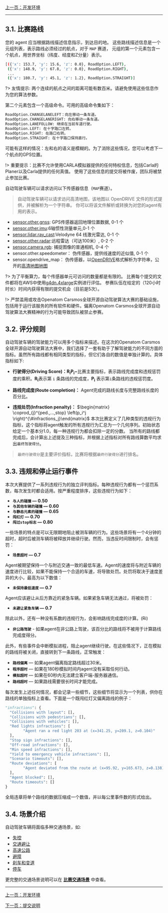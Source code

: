 [上一页：开发环境](install.md)

---

## 3.1. 比赛路线
您的 agent 应当根据路线描述信息指示，到达目的地。 这些路线描述信息是一个元组列表，表示路线必须经过的航点，对于 `MAP` 赛道， 元组的第一个元素包含一个航点，用世界坐标（纬度、经度和Z分量）表示。 
```bash
[({'x': 153.7, 'y': 15.6, 'z': 0.0}, RoadOption.LEFT),
 ({'x': 148.9, 'y': 67.8, 'z': 0.0}, RoadOption.RIGHT),
 ...
 ({'x': 180.7, 'y': 45.1, 'z': 1.2}, RoadOption.STRAIGHT)]
 ```
?> 友情提示: 两个连续的航点之间的距离可能有数百米。请避免使用这些信息作为您的算法参数。

第二个元素包含一个高级命令。可用的高级命令集如下：

```bash
RoadOption.CHANGELANELEFT：向左移动一条车道。
RoadOption.CHANGELANERIGHT: 向右移动一条车道。
RoadOption.LANEFOLLOW: 继续在当前车道行驶。
RoadOption.LEFT: 在十字路口左转。
RoadOption.RIGHT: 在路口右转。
RoadOption.STRAIGHT: 在十字路口保持直行。
```

可能有这样的情况：左和右的语义是模糊的。为了消除这些情况，您可以考虑下一个航点的GPS位置。

!> 重要提示：比赛不允许使用CARLA模拟器提供的任何特权信息，包括Carla的Planer以及Carla提供的任何真值。 使用了这些信息的提交将被作废，团队将被禁止参加比赛。


自动驾驶车辆可以请求访问以下传感器信息（`MAP`赛道）。
> 自动驾驶车辆可以请求访问高清地图，该地图以 OpenDRIVE 文件的形式提供，并被解析为一个字符串。
你可以将该文件解析或转换为对您的agent有用的表示。

- [sensor.other.gnss](https://carla.readthedocs.io/en/latest/ref_sensors/#gnss-sensor): GPS传感器返回地理位置数据, 0-1 个
- [sensor.other.imu](https://carla.readthedocs.io/en/latest/ref_sensors/#imu-sensor):6轴惯性测量单元,0-1 个
- [sensor.lidar.ray_cast](https://carla.readthedocs.io/en/latest/ref_sensors/#lidar-sensor):Velodyne 64 线激光雷达, 0-1 个
- [sensor.other.radar](https://carla.readthedocs.io/en/latest/ref_sensors/#radar-sensor):远程雷达（可达100米）, 0-2 个
- [sensor.camera.rgb](https://carla.readthedocs.io/en/latest/ref_sensors/#rgb-camera): 捕捉图像的普通相机, 0-4 个
- sensor.other.speedometer： 伪传感器，提供线速度的近似值, 0-1 个
- sensor.opendrive_map： 伪传感器，以[OpenDRIVE](https://www.asam.net/standards/detail/opendrive/)格式解析为字符串，公开的[高清地图地图](https://www.geospatialworld.net/article/hd-maps-autonomous-vehicles/)

?> 为了平衡算力，每个传感器单元可访问的数量都是有限的。 比赛每个提交的文件都将在AWS中使用[g4dn.4xlarge](https://aws.amazon.com/cn/ec2/instance-types/g4/?nc1=h_ls)实例进行评估。
参赛队伍在给定的（120小时时长）时间内获得有限的提交机会（目前是5次）。

!> 严禁滥用或攻击Openatom Carsmos全球开源自动驾驶算法大赛的基础设施，包括用于运行该服务的所有软件和硬件。偏离Openatom Carsmos全球开源自动驾驶算法大赛精神的行为可能导致团队被禁止参赛。

## 3.2. 评分规则
自动驾驶车辆的驾驶能力可以用多个指标来描述。在这次的Openatom Carsmos全球开源自动驾驶算法大赛中，我们选择了一套有助于了解驾驶能力的不同方面的指标。虽然所有路线都有相同类型的指标，但它们各自的数值是单独计算的。具体指标如下:
- **行驶得分(Driving Score)：**$\mathbf{R_iP_i - }$比赛主要指标，表示路线完成度和违规惩罚度的乘积。$\mathbf{R_i}$表示第 `i` 条路线的完成度，$\mathbf{P_i}$ 表示第`i`条路线的违规惩罚度。

- **路线完成度(Route completion)：** Agent完成的路线长度与完整路线长度的百分比。

- **违规处罚(Infraction penalty)：** $\begin{matrix} \coprod_{j}^{ped.,...,stop} \left(p_i^j \right)^{\#infractions_j}\end{matrix}$ 本次比赛定义了几种类型的违规行为指标，这个指标将agent触发的所有违规行为汇总为一个几何序列。初始状态给定一个基本分1.0，每一种违规行为都会扣除一定的分数。
当所有的路线都完成后，会计算出上述提及三种指标，并根据上述指标对所有路线算数平均求出`最终驾驶得分`。

>`最终行驶得分`是主要评价指标，比赛将根据`最终行驶得分`进行排名。

## 3.3. 违规和停止运行事件
本次大赛提供了一系列违规行为的独立评判指标。每种违规行为都有一个惩罚系数，每次发生时都会适用。按严重程度排序，这些违规行为如下：
- **`与人的碰撞` — 0.50**
- **`与其他车辆的碰撞` — 0.60**
- **`与静态元素的碰撞` — 0.65**
- **`闯红灯` — 0.70**
- **`闯过stop标志` — 0.80**

一些场景的特点是可以无限期地阻止被测车辆的行为。这些场景将有一个4分钟的超时，超时后被测车辆将被释放并继续行驶。然而，当违反时间限制时，会有惩罚：
- **`场景超时` — 0.7**
  
Agent被期望保持一个与附近交通一致的最低车速。Agent的速度将与附近车辆的速度进行比较，如果不能保持一个合适的车速，将导致处罚。处罚将取决于速度差异的大小，最高为以下数值：
- **`未保持最低速度` — 0.7**

Agent应该避让从后方靠近的紧急车辆。如果紧急车辆无法通过，将被处罚：
- **`未避让紧急车辆` — 0.7**

除此以外，还有一种没有系数的违规行为，会影响路线完成度的计算。(Ri)
- **`非公路驾驶`** - 如果agent在非公路上驾驶，该百分比的路线将不被用于计算路线完成度得分。

此外，有些事件会中断模拟进程，阻止agent继续行驶。在这些情况下，正在模拟的路线将被关闭，直接转到下一条路线，正常触发：
- **`路线偏离`** — 如果agent偏离指定路线超过30米。
- **`程序超时`** — 如果在180秒模拟时间内agent没有采取任何行动。
- **`模拟超时`** — 如果在60秒内无法建立客户端-服务器通信。
- **`路线超时`** — 如果路线需要很长时间才能完成。

每次发生上述任何情况，都会记录一些细节，这些细节将显示为一个列表，供你在路线的单独指标上查看。下面是一个既闯红灯又偏离路线的例子：

```python
"infractions": {
  "Collisions with layout": [],
  "Collisions with pedestrians": [],
  "Collisions with vehicles": [],
  "Red lights infractions": [
        "Agent ran a red light 203 at (x=341.25, y=209.1, z=0.104)"
  ],
  "Stop sign infractions": [],
  "Off-road infractions": [],
  "Min speed infractions": [],
  "Yield to emergency vehicle infractions": [],
  "Scenario timeouts": [],
  "Route deviations": [
        "Agent deviated from the route at (x=95.92, y=165.673, z=0.138)"
  ],
  "Agent blocked": [],
  "Route timeouts": []
}
```
全局违章将单个路线的数据压缩成一个数值，并以每公里事件数的形式给出。

## 3.4. 场景介绍
自动驾驶车辆将面临多种交通场景，如:
- [失控](scenarios?id=_1失控)
- [交通避让](scenarios?id=_2交通避让)
- [高速公路](scenarios?id=_3高速公路)
- [避障](scenarios?id=_4避开障碍物)
- [刹车和变道](scenarios?id=_5刹车和变道)
- [停车](scenarios?id=_5停车)

更完整的交通场景说明可以在 [**比赛交通场景**](scenarios.md) 中查看。

---

[上一页：开发环境](install.md)

[下一页：提交说明](submit.md)